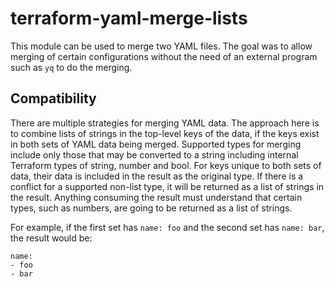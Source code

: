 # terraform-yaml-merge-lists

This module can be used to merge two YAML files. The goal was to allow merging
of certain configurations without the need of an external program such as `yq`
to do the merging.

## Compatibility

There are multiple strategies for merging YAML data. The approach here is to
combine lists of strings in the top-level keys of the data, if the keys exist
in both sets of YAML data being merged. Supported types for merging include
only those that may be converted to a string including internal Terraform types
of string, number and bool. For keys unique to both sets of data, their data is
included in the result as the original type. If there is a conflict for a
supported non-list type, it will be returned as a list of strings in the
result. Anything consuming the result must understand that certain types, such
as numbers, are going to be returned as a list of strings.

For example, if the first set has `name: foo` and the second set has
`name: bar`, the result would be:

```
name:
- foo
- bar
```
